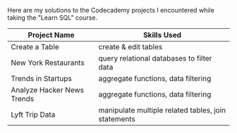 Here are my solutions to the Codecademy projects I encountered while taking the "Learn SQL" course.

| Project Name | Skills Used |
| --- | --- |
| Create a Table | create & edit tables |
| New York Restaurants | query relational databases to filter data |
| Trends in Startups | aggregate functions, data filtering |
| Analyze Hacker News Trends | aggregate functions, data filtering |
| Lyft Trip Data | manipulate multiple related tables, join statements |
